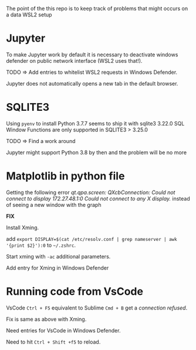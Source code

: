 The point of the this repo is to keep track of problems that might occurs on a data WSL2 setup

# Jupyter

To make Jupyter work by default it is necessary to deactivate windows defender on public network interface (WSL2 uses that!).

TODO => Add entries to whitelist WSL2 requests in Windows Defender.

Jupyter does not automatically opens a new tab in the default browser.

# SQLITE3

Using `pyenv` to install Python 3.7.7 seems to ship it with sqlite3 3.22.0
SQL Window Functions are only supported in SQLITE3 > 3.25.0

TODO => Find a work around

Jupyter might support Python 3.8 by then and the problem will be no more

# Matplotlib in python file

Getting the following error *qt.qpa.screen: QXcbConnection: Could not connect to display 172.27.48.1:0
Could not connect to any X display.* instead of seeing a new window with the graph

**FIX**

Install Xming.

add `export DISPLAY=$(cat /etc/resolv.conf | grep nameserver | awk '{print $2}'):0` to `~/.zshrc`.

Start xming with `-ac` additional parameters.

Add entry for Xming in Windows Defender

# Running code from VsCode

VsCode `Ctrl + F5` equivalent to Sublime `Cmd + B` get a *connection refused*.

Fix is same as above with Xming.

Need entries for VsCode in Windows Defender.

Need to hit `Ctrl + Shift +f5` to reload.